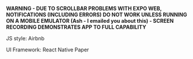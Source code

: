 **WARNING - DUE TO SCROLLBAR PROBLEMS WITH EXPO WEB, NOTIFICATIONS (INCLUDING ERRORS) DO NOT WORK UNLESS RUNNING ON A MOBILE EMULATOR (Ash - I emailed you about this) - SCREEN RECORDING DEMONSTRATES APP TO FULL CAPABILITY** 

JS style: Airbnb

UI Framework: React Native Paper

